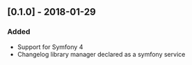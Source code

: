 ## [0.1.0] - 2018-01-29
### Added
- Support for Symfony 4
- Changelog library manager declared as a symfony service